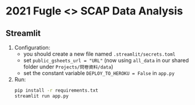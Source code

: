 # 2021 Fugle <> SCAP Data Analysis

## Streamlit 

1. Configuration:
    + you should create a new file named `.streamlit/secrets.toml`
    + set `public_gsheets_url = "URL"` (now using `all_data` in our shared folder under `Projects/問卷資料/data`)
    + set the constant variable `DEPLOY_TO_HEROKU = False` in `app.py`
2. Run:
    ```sh
    pip install -r requirements.txt
    streamlit run app.py
    ```
